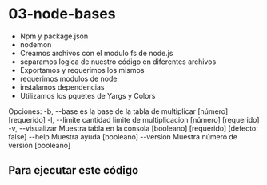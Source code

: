 # 03-node-bases

* Npm y package.json
* nodemon
* Creamos archivos con el modulo fs de node.js
* separamos logica de nuestro código en diferentes archivos
* Exportamos y requerimos los mismos
* requerimos modulos de node
* instalamos dependencias
* Utilizamos los pquetes de Yargs y Colors 

Opciones:
  -b, --base        es la base de la tabla de multiplicar   [número] [requerido]
  -l, --limite      cantidad limite de multiplicacion       [número] [requerido]
  -v, --visualizar  Muestra tabla en la consola
                                         [booleano] [requerido] [defecto: false]
      --help        Muestra ayuda                                     [booleano]
      --version     Muestra número de versión                         [booleano]

## Para ejecutar este código